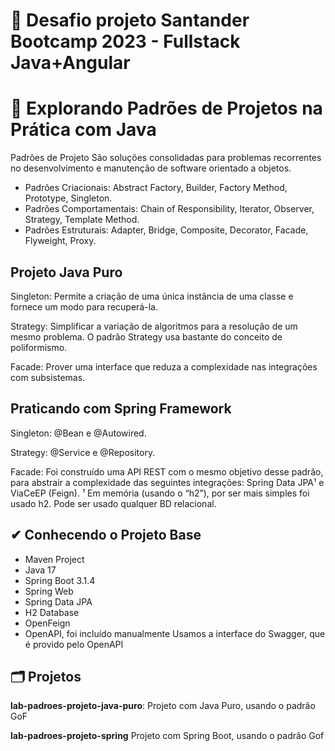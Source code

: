 # 🚀 Desafio projeto Santander Bootcamp 2023 - Fullstack Java+Angular
# 📃 Explorando Padrões de Projetos na Prática com Java

Padrões de Projeto
São  soluções consolidadas para problemas recorrentes no desenvolvimento e manutenção de software orientado a objetos.

- Padrões Criacionais: Abstract Factory, Builder, Factory Method, Prototype, Singleton.
- Padrões Comportamentais: Chain of Responsibility, Iterator, Observer, Strategy, Template Method.
- Padrões Estruturais: Adapter, Bridge, Composite, Decorator, Facade, Flyweight, Proxy.

## Projeto Java Puro

Singleton: Permite a criação de uma única instância de uma classe e fornece um modo para recuperá-la.

Strategy: Simplificar a variação de algoritmos para a resolução de um mesmo problema.
O padrão Strategy usa bastante do conceito de poliformismo.

Facade: Prover uma interface que reduza a complexidade nas integrações com subsistemas.

## Praticando com Spring Framework

Singleton: @Bean e @Autowired.

Strategy: @Service e @Repository.

Facade: Foi construído uma API REST com o mesmo objetivo desse padrão, para abstrair a complexidade das seguintes integrações: Spring Data JPA¹ e ViaCeEP (Feign).
¹ Em memória (usando o “h2”), por ser mais simples foi usado h2.
Pode ser usado qualquer BD relacional. 

## ✔ Conhecendo o Projeto Base
- Maven Project
- Java 17
- Spring Boot 3.1.4
- Spring Web
- Spring Data JPA
- H2 Database
- OpenFeign
- OpenAPI, foi incluído manualmente
Usamos a interface do Swagger, que é provido pelo OpenAPI

## 🗂 Projetos 
**lab-padroes-projeto-java-puro**: 
Projeto com Java Puro, usando o padrão GoF

**lab-padroes-projeto-spring**
Projeto com Spring Boot, usando o padrão Gof







